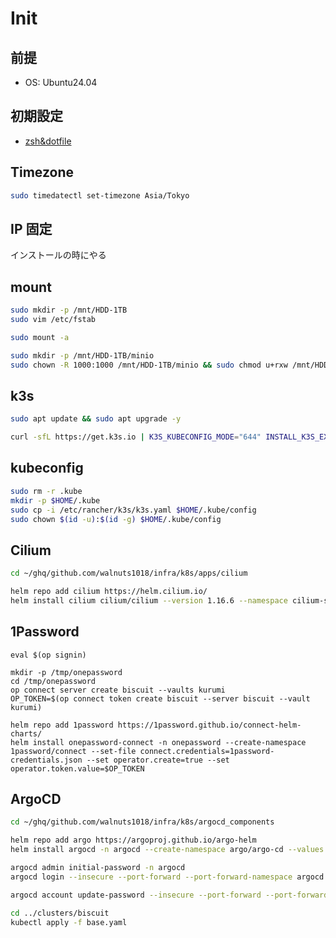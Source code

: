 # Init

## 前提

- OS: Ubuntu24.04

## 初期設定

- [zsh&dotfile](https://github.com/walnuts1018/dotfiles)

## Timezone

```bash
sudo timedatectl set-timezone Asia/Tokyo
```

## IP 固定

インストールの時にやる

## mount

```bash
sudo mkdir -p /mnt/HDD-1TB
sudo vim /etc/fstab
```

```bash
sudo mount -a
```

```bash
sudo mkdir -p /mnt/HDD-1TB/minio
sudo chown -R 1000:1000 /mnt/HDD-1TB/minio && sudo chmod u+rxw /mnt/HDD-1TB/minio
```

## k3s

```bash
sudo apt update && sudo apt upgrade -y
```

```bash
curl -sfL https://get.k3s.io | K3S_KUBECONFIG_MODE="644" INSTALL_K3S_EXEC='--flannel-backend=none --disable-network-policy --disable=servicelb,traefik' sh -
```

## kubeconfig

```bash
sudo rm -r .kube
mkdir -p $HOME/.kube
sudo cp -i /etc/rancher/k3s/k3s.yaml $HOME/.kube/config
sudo chown $(id -u):$(id -g) $HOME/.kube/config
```

## Cilium

```bash
cd ~/ghq/github.com/walnuts1018/infra/k8s/apps/cilium
```

```bash
helm repo add cilium https://helm.cilium.io/
helm install cilium cilium/cilium --version 1.16.6 --namespace cilium-system --create-namespace
```

## 1Password

```shell
eval $(op signin)
```

```shell
mkdir -p /tmp/onepassword
cd /tmp/onepassword
op connect server create biscuit --vaults kurumi
OP_TOKEN=$(op connect token create biscuit --server biscuit --vault kurumi)
```

```shell
helm repo add 1password https://1password.github.io/connect-helm-charts/
helm install onepassword-connect -n onepassword --create-namespace  1password/connect --set-file connect.credentials=1password-credentials.json --set operator.create=true --set operator.token.value=$OP_TOKEN
```

## ArgoCD

```bash
cd ~/ghq/github.com/walnuts1018/infra/k8s/argocd_components
```

```bash
helm repo add argo https://argoproj.github.io/argo-helm
helm install argocd -n argocd --create-namespace argo/argo-cd --values ./values.yaml
```

```bash
argocd admin initial-password -n argocd
argocd login --insecure --port-forward --port-forward-namespace argocd --plaintext --username admin localhost:8080
```

```bash
argocd account update-password --insecure --port-forward --port-forward-namespace argocd --plaintext
```

```bash
cd ../clusters/biscuit
kubectl apply -f base.yaml
```
